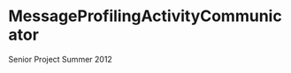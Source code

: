 MessageProfilingActivityCommunicator
====================================

Senior Project Summer 2012